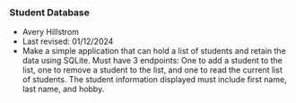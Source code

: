 ### Student Database
+ Avery Hillstrom
+ Last revised: 01/12/2024
+ Make a simple application that can hold a list of students and retain the data using SQLite. Must have 3 endpoints: One to add a student to the list, one to remove a student to the list, and one to read the current list of students. The student information displayed must include first name, last name, and hobby.
